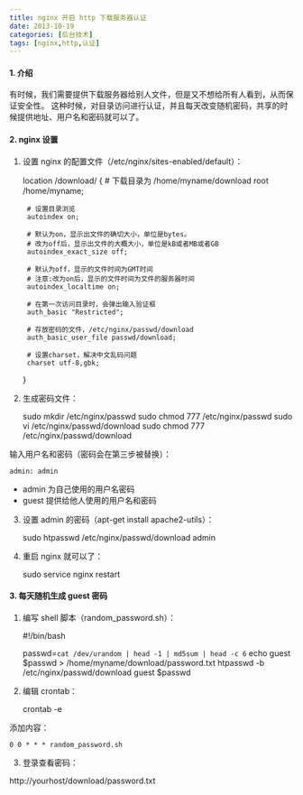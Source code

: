 ```yaml
---
title: nginx 开启 http 下载服务器认证
date: 2013-10-19
categories: [后台技术]
tags: [nginx,http,认证]
---
```


#### 1. 介绍

有时候，我们需要提供下载服务器给别人文件，但是又不想给所有人看到，从而保证安全性。
这种时候，对目录访问进行认证，并且每天改变随机密码，共享的时候提供地址、用户名和密码就可以了。

#### 2. nginx 设置

1) 设置 nginx 的配置文件（/etc/nginx/sites-enabled/default）：

    location /download/ {
        # 下载目录为 /home/myname/download
        root /home/myname;

        # 设置目录浏览
        autoindex on;

        # 默认为on，显示出文件的确切大小，单位是bytes。
        # 改为off后，显示出文件的大概大小，单位是kB或者MB或者GB
        autoindex_exact_size off;

        # 默认为off，显示的文件时间为GMT时间
        # 注意:改为on后，显示的文件时间为文件的服务器时间
        autoindex_localtime on;

        # 在第一次访问目录时，会弹出输入验证框
        auth_basic "Restricted";

        # 存放密码的文件，/etc/nginx/passwd/download
        auth_basic_user_file passwd/download;

        # 设置charset，解决中文乱码问题
        charset utf-8,gbk;
    }

2) 生成密码文件：

    sudo mkdir /etc/nginx/passwd
    sudo chmod 777 /etc/nginx/passwd
    sudo vi /etc/nginx/passwd/download
    sudo chmod 777 /etc/nginx/passwd/download

输入用户名和密码（密码会在第三步被替换）：

    admin: admin

* admin 为自己使用的用户名密码
* guest 提供给他人使用的用户名和密码

3) 设置 admin 的密码（apt-get install apache2-utils）：

    sudo htpasswd /etc/nginx/passwd/download admin

4) 重启 nginx 就可以了：

    sudo service nginx restart

#### 3. 每天随机生成 guest 密码

1) 编写 shell 脚本（random_password.sh）：

    #!/bin/bash

    passwd=`cat /dev/urandom | head -1 | md5sum | head -c 6`
    echo guest $passwd > /home/myname/download/password.txt
    htpasswd -b /etc/nginx/passwd/download guest $passwd

2) 编辑 crontab：

    crontab -e

添加内容：

    0 0 * * * random_password.sh

3) 登录查看密码：

http://yourhost/download/password.txt
